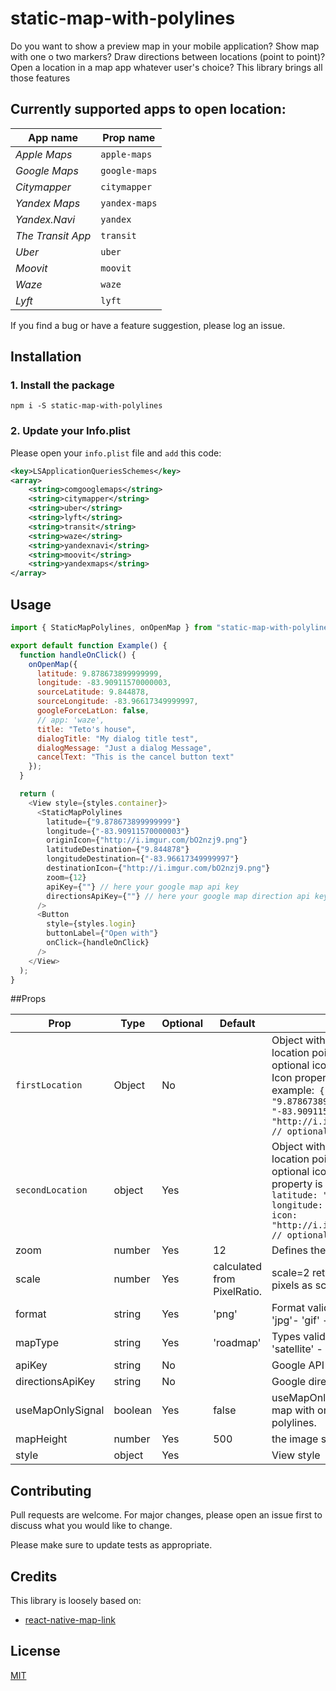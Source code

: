 # static-map-with-polylines

Do you want to show a preview map in your mobile application? Show map with one o two markers? Draw directions between locations (point to point)? Open a location in a map app whatever user's choice? This library brings all those features

## Currently supported apps to open location:

| App name        | Prop name     |
|-----------------|---------------|
| *Apple Maps*      | `apple-maps`  |
| *Google Maps*     | `google-maps` |
| *Citymapper*      | `citymapper`  |
| *Yandex Maps*     | `yandex-maps` |
| *Yandex.Navi*     | `yandex`      |
| *The Transit App* | `transit`     |
| *Uber*            | `uber`        |
| *Moovit*          | `moovit`      |
| *Waze*            | `waze`        |
| *Lyft*            | `lyft`        |

If you find a bug or have a feature suggestion, please log an issue.

## Installation

### 1. Install the package

```shell
npm i -S static-map-with-polylines
```

### 2. Update your Info.plist

Please open your `info.plist` file and `add` this code:

```xml
<key>LSApplicationQueriesSchemes</key>
<array>
    <string>comgooglemaps</string>
    <string>citymapper</string>
    <string>uber</string>
    <string>lyft</string>
    <string>transit</string>
    <string>waze</string>
    <string>yandexnavi</string>
    <string>moovit</string>
    <string>yandexmaps</string>
</array>
```

## Usage

```js
import { StaticMapPolylines, onOpenMap } from "static-map-with-polylines";

export default function Example() {
  function handleOnClick() {
    onOpenMap({
      latitude: 9.878673899999999,
      longitude: -83.90911570000003,
      sourceLatitude: 9.844878, 
      sourceLongitude: -83.96617349999997,
      googleForceLatLon: false,
      // app: 'waze',
      title: "Teto's house",
      dialogTitle: "My dialog title test",
      dialogMessage: "Just a dialog Message",
      cancelText: "This is the cancel button text"
    });
  }

  return (
    <View style={styles.container}>
      <StaticMapPolylines
        latitude={"9.878673899999999"}
        longitude={"-83.90911570000003"}
        originIcon={"http://i.imgur.com/bO2nzj9.png"}
        latitudeDestination={"9.844878"}
        longitudeDestination={"-83.96617349999997"}
        destinationIcon={"http://i.imgur.com/bO2nzj9.png"}
        zoom={12}
        apiKey={""} // here your google map api key
        directionsApiKey={""} // here your google map direction api key
      />
      <Button
        style={styles.login}
        buttonLabel={"Open with"}
        onClick={handleOnClick}
      />
    </View>
  );
}
```

##Props

| Prop             	| Type    	| Optional 	| Default                     	| Description                                                                                                                                                                                                                                                         	|
|------------------	|---------	|----------	|-----------------------------	|---------------------------------------------------------------------------------------------------------------------------------------------------------------------------------------------------------------------------------------------------------------------	|
| `firstLocation`  	| Object  	| No       	|                             	| Object with latitude and longitude location point, also you can send an optional icon property.<br/> Icon property is a image url example:``` { latitude: "9.878673899999999", longitude: "-83.90911570000003", icon: "http://i.imgur.com/bO2nzj9.png", // optional}``` 	|
| `secondLocation` 	| object  	| Yes      	|                             	| Object with latitude and longitude location point, also you can send an optional icon property.Icon property is a image url example:``` { latitude: "9.878673899999999", longitude: "-83.90911570000003", icon: "http://i.imgur.com/bO2nzj9.png", // optional}``` 	|
| zoom             	| number  	| Yes      	| 12                          	| Defines the map's zoom level.                                                                                                                                                                                                                                       	|
| scale            	| number  	| Yes      	| calculated from PixelRatio. 	| scale=2 returns twice as many pixels as scale=1.                                                                                                                                                                                                                    	|
| format           	| string  	| Yes      	| 'png'                       	| Format valid: - 'png' - 'png32' - 'jpg'- 'gif' - 'jpg-baseline'                                                                                                                                                                                                     	|
| mapType          	| string  	| Yes      	| 'roadmap'                   	| Types valid: - 'roadmap' - 'satellite' - 'terrain' - 'hybrid'                                                                                                                                                                                                       	|
| apiKey           	| string  	| No       	|                             	| Google API Key                                                                                                                                                                                                                                                      	|
| directionsApiKey 	| string  	| No       	|                             	| Google directions API Key                                                                                                                                                                                                                                           	|
| useMapOnlySignal 	| boolean 	| Yes      	| false                       	| useMapOnlySignal = true show map with only one market with out polylines.                                                                                                                                                                                           	|
| mapHeight        	| number  	| Yes      	| 500                         	| the image size                                                                                                                                                                                                                                                      	|
| style            	| object  	| Yes      	|                             	| View style                                                                                                                                                                                                                                                          	|


## Contributing
Pull requests are welcome. For major changes, please open an issue first to discuss what you would like to change.

Please make sure to update tests as appropriate.

## Credits

This library is loosely based on:
- [react-native-map-link](https://github.com/leanmotherfuckers/react-native-map-link)

## License
[MIT](https://choosealicense.com/licenses/mit/)